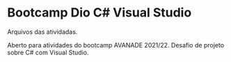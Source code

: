 # Bootcamp Dio C# Visual Studio

Arquivos das atividadas.

Aberto para atividades do bootcamp AVANADE 2021/22. Desafio de projeto sobre C# com Visual Studio.
